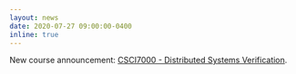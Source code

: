 ```yaml
---
layout: news
date: 2020-07-27 09:00:00-0400
inline: true
---
```


New course announcement: [CSCI7000 - Distributed Systems
Verification](https://gowthamk.github.io/cs_f20/).

